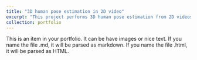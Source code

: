 ```yaml
---
title: "3D human pose estimation in 2D video"
excerpt: "This project performs 3D human pose estimation from 2D videos. Given a 2D video of a person, the main idea of 3D pose estimation is to detect 3D locations of the person's joints, which form a “skeleton”.<br/><img src='/images/500x300.png'>"
collection: portfolio
---
```


This is an item in your portfolio. It can be have images or nice text. If you name the file .md, it will be parsed as markdown. If you name the file .html, it will be parsed as HTML. 
